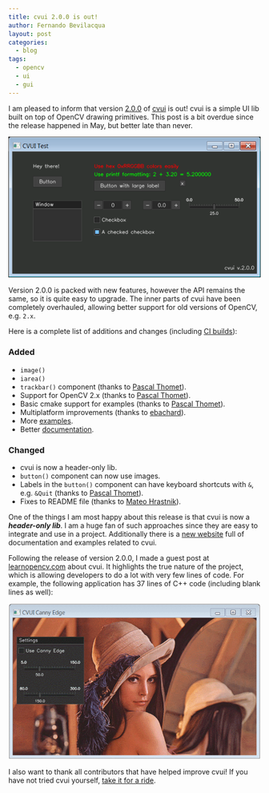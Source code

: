 ```yaml
---
title: cvui 2.0.0 is out!
author: Fernando Bevilacqua
layout: post
categories:
  - blog
tags:
  - opencv
  - ui
  - gui
---
```


I am pleased to inform that version [2.0.0](https://github.com/Dovyski/cvui/releases/tag/v2.0.0) of [cvui](https://github.com/Dovyski/cvui) is out! cvui is a simple UI lib built on top of OpenCV drawing primitives. This post is a bit overdue since the release happened in May, but better late than never.

![cvui](/public/img/cvui-v2.png)

Version 2.0.0 is packed with new features, however the API remains the same, so it is quite easy to upgrade. The inner parts of cvui have been completely overhauled, allowing better support for old versions of OpenCV, e.g. `2.x`.

Here is a complete list of additions and changes (including [CI builds](https://travis-ci.org/Dovyski/cvui/builds)):

### Added
- `image()`
- `iarea()`
- `trackbar()` component (thanks to [Pascal Thomet](https://github.com/pthom)).
- Support for OpenCV 2.x (thanks to [Pascal Thomet](https://github.com/pthom)).
- Basic cmake support for examples (thanks to [Pascal Thomet](https://github.com/pthom)).
- Multiplatform improvements (thanks to [ebachard](https://github.com/ebachard)).
- More [examples](https://github.com/Dovyski/cvui/tree/master/example/).
- Better [documentation](https://github.com/Dovyski/cvui/tree/master/docs/).

### Changed
- cvui is now a header-only lib.
- `button()` component can now use images.
- Labels in the `button()` component can have keyboard shortcuts with `&`, e.g. `&Quit` (thanks to [Pascal Thomet](https://github.com/pthom)).
- Fixes to README file (thanks to [Mateo Hrastnik](https://github.com/hrastnik)).

One of the things I am most happy about this release is that cvui is now a ***header-only lib***. I am a huge fan of such approaches since they are easy to integrate and use in a project. Additionally there is a [new website](https://dovyski.github.io/cvui) full of documentation and examples related to cvui.

Following the release of version 2.0.0, I made a guest post at [learnopencv.com](http://www.learnopencv.com/cvui-gui-lib-built-on-top-of-opencv-drawing-primitives/) about cvui. It highlights the true nature of the project, which is allowing developers to do a lot with very few lines of code. For example, the following application has 37 lines of C++ code (including blank lines as well):

[![cvui](/public/img/cvui-canny-complete-ui.gif)](http://www.learnopencv.com/cvui-gui-lib-built-on-top-of-opencv-drawing-primitives/)

I also want to thank all contributors that have helped improve cvui! If you have not tried cvui yourself, [take it for a ride](https://dovyski.github.io/cvui).
